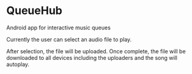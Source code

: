 # QueueHub
Android app for interactive music queues

Currently the user can select an audio file to play.

After selection, the file will be uploaded. Once complete, the file will be downloaded to all devices including the uploaders and the song will autoplay.
